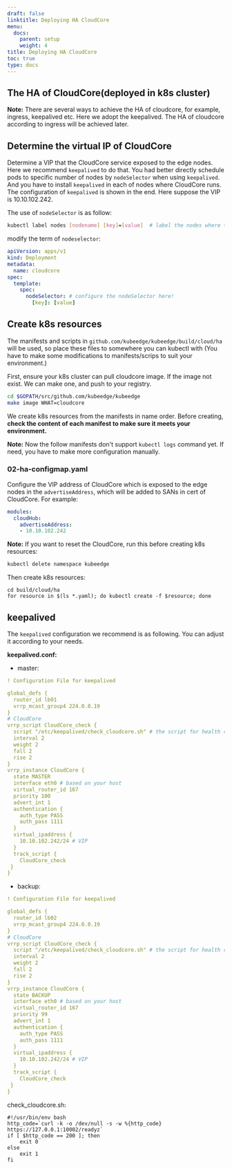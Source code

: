 ```yaml
---
draft: false
linktitle: Deploying HA CloudCore
menu:
  docs:
    parent: setup
    weight: 4
title: Deploying HA CloudCore
toc: true
type: docs
---
```


## The HA of CloudCore(deployed in k8s cluster)

**Note:**
There are several ways to achieve the HA of cloudcore, for example, ingress, keepalived etc. Here we adopt the keepalived. The HA of cloudcore according to ingress will be achieved later.

## Determine the virtual IP of CloudCore

Determine a VIP that the CloudCore service exposed to the edge nodes. Here we recommend `keepalived` to do that. You had better directly schedule pods to specific number of nodes by `nodeSelector` when using  `keepalived`. And you have  to install `keepalived` in each of nodes where CloudCore runs. The configuration of `keepalived` is shown in the end. Here suppose the VIP is 10.10.102.242.

The use of `nodeSelector` is as follow:

```bash
kubectl label nodes [nodename] [key]=[value]  # label the nodes where the cloudcore will run
```

modify the term of `nodeselector`:

```yaml
apiVersion: apps/v1
kind: Deployment
metadata:
  name: cloudcore
spec:
  template:
    spec:
      nodeSelector: # configure the nodeSelector here!
        [key]: [value]
```

## Create k8s resources

The manifests and scripts in `github.com/kubeedge/kubeedge/build/cloud/ha` will be used, so place these files to somewhere you can kubectl with (You have to make some modifications to manifests/scrips to suit your environment.)

First, ensure your k8s cluster can pull cloudcore image. If the image not exist. We can make one, and push to your registry.

```bash
cd $GOPATH/src/github.com/kubeedge/kubeedge
make image WHAT=cloudcore
```

We create k8s resources from the manifests in name order. Before creating, **check the content of each manifest to make sure it meets your environment.**

**Note:** Now the follow manifests don't support `kubectl logs` command yet. If need, you have to make more configuration manually.

### 02-ha-configmap.yaml

Configure the VIP address of CloudCore which is exposed to the edge nodes in the `advertiseAddress`, which will be added to SANs in cert of CloudCore. For example:

```yaml
modules:
  cloudHub:
    advertiseAddress:
    - 10.10.102.242
```

**Note:** If you want to reset the CloudCore, run this before creating k8s resources:

```bash
kubectl delete namespace kubeedge
```

Then create k8s resources:

```shell
cd build/cloud/ha
for resource in $(ls *.yaml); do kubectl create -f $resource; done
```

## keepalived

The `keepalived` configuration we recommend is as following. You can adjust it according to your needs.

**keepalived.conf:**

- master:

```yaml
! Configuration File for keepalived

global_defs {
  router_id lb01
  vrrp_mcast_group4 224.0.0.19
}
# CloudCore
vrrp_script CloudCore_check {
  script "/etc/keepalived/check_cloudcore.sh" # the script for health check
  interval 2
  weight 2
  fall 2
  rise 2
}
vrrp_instance CloudCore {
  state MASTER
  interface eth0 # based on your host
  virtual_router_id 167
  priority 100
  advert_int 1
  authentication {
    auth_type PASS
    auth_pass 1111
  }
  virtual_ipaddress {
    10.10.102.242/24 # VIP
  }
  track_script {
    CloudCore_check
 }
}
```

- backup:

```yaml
! Configuration File for keepalived

global_defs {
  router_id lb02
  vrrp_mcast_group4 224.0.0.19
}
# CloudCore
vrrp_script CloudCore_check {
  script "/etc/keepalived/check_cloudcore.sh" # the script for health check
  interval 2
  weight 2
  fall 2
  rise 2
}
vrrp_instance CloudCore {
  state BACKUP
  interface eth0 # based on your host
  virtual_router_id 167
  priority 99
  advert_int 1
  authentication {
    auth_type PASS
    auth_pass 1111
  }
  virtual_ipaddress {
    10.10.102.242/24 # VIP
  }
  track_script {
    CloudCore_check
 }
}
```

check_cloudcore.sh:

```shell
#!/usr/bin/env bash
http_code=`curl -k -o /dev/null -s -w %{http_code} https://127.0.0.1:10002/readyz`
if [ $http_code == 200 ]; then
    exit 0
else
    exit 1
fi

```